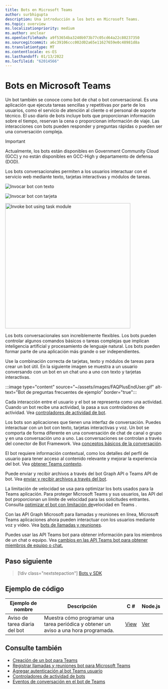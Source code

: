 ```yaml
---
title: Bots en Microsoft Teams
author: surbhigupta
description: Una introducción a los bots en Microsoft Teams.
ms.topic: overview
ms.localizationpriority: medium
ms.author: anclear
ms.openlocfilehash: a9f53654ba3240b973b77c05cd64a22c80237350
ms.sourcegitcommit: a6c39106ccc002d02a65e11627659e0c48981d8a
ms.translationtype: MT
ms.contentlocale: es-ES
ms.lasthandoff: 01/13/2022
ms.locfileid: "62014566"
---
```

# <a name="bots-in-microsoft-teams"></a>Bots en Microsoft Teams

Un bot también se conoce como bot de chat o bot conversacional. Es una aplicación que ejecuta tareas sencillas y repetitivas por parte de los usuarios, como el servicio de atención al cliente o el personal de soporte técnico. El uso diario de bots incluye bots que proporcionan información sobre el tiempo, reservan la cena o proporcionan información de viaje. Las interacciones con bots pueden responder y preguntas rápidas o pueden ser una conversación compleja.

> [!IMPORTANT]
> Actualmente, los bots están disponibles en Government Community Cloud (GCC) y no están disponibles en GCC-High y departamento de defensa (DOD).

Los bots conversacionales permiten a los usuarios interactuar con el servicio web mediante texto, tarjetas interactivas y módulos de tareas.

![Invocar bot con texto](~/assets/images/invokebotwithtext.png)

![Invocar bot con tarjeta](~/assets/images/invokebotwithcard.png)

<img src="~/assets/images/task-module-example.png" alt="Invoke bot using task module" width="400"/>

Los bots conversacionales son increíblemente flexibles. Los bots pueden controlar algunos comandos básicos o tareas complejas que implican inteligencia artificial y procesamiento de lenguaje natural. Los bots pueden formar parte de una aplicación más grande o ser independientes.

Use la combinación correcta de tarjetas, texto y módulos de tareas para crear un bot útil. En la siguiente imagen se muestra a un usuario conversando con un bot en un chat uno a uno con texto y tarjetas interactivas.

:::image type="content" source="~/assets/images/FAQPlusEndUser.gif" alt-text="Bot de preguntas frecuentes de ejemplo" border="true":::

Cada interacción entre el usuario y el bot se representa como una actividad. Cuando un bot recibe una actividad, la pasa a sus controladores de actividad. Vea [controladores de actividad de bot](~/bots/bot-basics.md).

Los bots son aplicaciones que tienen una interfaz de conversación. Puedes interactuar con un bot con texto, tarjetas interactivas y voz. Un bot se comporta de forma diferente en una conversación de chat de canal o grupo y en una conversación uno a uno. Las conversaciones se controlan a través del conector de Bot Framework. Vea [conceptos básicos de la conversación](~/bots/how-to/conversations/conversation-basics.md).

El bot requiere información contextual, como los detalles del perfil de usuario para tener acceso al contenido relevante y mejorar la experiencia del bot. Vea [obtener Teams contexto](~/bots/how-to/get-teams-context.md).

Puede enviar y recibir archivos a través del bot Graph API o Teams API de bot. Vea [enviar y recibir archivos a través del bot](~/bots/how-to/bots-filesv4.md).

La limitación de velocidad se usa para optimizar los bots usados para la Teams aplicación. Para proteger Microsoft Teams y sus usuarios, las API del bot proporcionan un límite de velocidad para las solicitudes entrantes. Consulta [optimizar el bot con limitación de](~/bots/how-to/rate-limit.md)velocidad en Teams .

Con las API Graph Microsoft para llamadas y reuniones en línea, Microsoft Teams aplicaciones ahora pueden interactuar con los usuarios mediante voz y vídeo. Vea [bots de llamadas y reuniones](~/bots/calls-and-meetings/calls-meetings-bots-overview.md).

Puedes usar las API Teams bot para obtener información para los miembros de un chat o equipo. Vea [cambios en las API Teams bot para obtener miembros de equipo o chat.](~/resources/team-chat-member-api-changes.md)

<!--- TBD: For quick scanning, see if the above information can be itemized as a list.
--->

## <a name="next-step"></a>Paso siguiente

> [!div class="nextstepaction"]
> [Bots y SDK](~/bots/bot-features.md)

## <a name="code-sample"></a>Ejemplo de código

|Ejemplo de nombre | Descripción | C # | Node.js |
|----------------|-----------------|--------------|--------------|
| Aviso de tarea diaria del bot| Muestra cómo programar una tarea periódica y obtener un aviso a una hora programada. | [View](https://github.com/OfficeDev/Microsoft-Teams-Samples/tree/main/samples/bot-daily-task-reminder/csharp) | [Ver](https://github.com/OfficeDev/Microsoft-Teams-Samples/tree/main/samples/bot-daily-task-reminder/nodejs) |

## <a name="see-also"></a>Consulte también

* [Creación de un bot para Teams](~/bots/how-to/create-a-bot-for-teams.md)
* [Registrar llamadas y reuniones bot para Microsoft Teams](~/bots/calls-and-meetings/registering-calling-bot.md)
* [Agregar autenticación al bot Teams usuario](~/bots/how-to/authentication/add-authentication.md)
* [Controladores de actividad de bots](~/bots/bot-basics.md)
* [Eventos de conversación en el bot de Teams](~/bots/how-to/conversations/subscribe-to-conversation-events.md)
